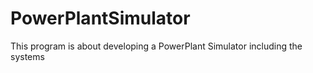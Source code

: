 # PowerPlantSimulator

This program is about developing a PowerPlant Simulator including the systems
